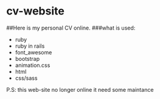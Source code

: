 # cv-website 

##Here is my personal CV online.
###what is used:
* ruby
* ruby in rails
* font_awesome
* bootstrap
* animation.css
* html
* css/sass

P.S: this web-site no longer online it need some maintance 
